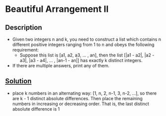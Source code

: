 # Beautiful Arrangement II

## Description

* Given two integers n and k, you need to construct a list which contains n different positive integers ranging from 1 to n and obeys the following requirement:
  * Suppose this list is [a1, a2, a3, ... , an], then the list [|a1 - a2|, |a2 - a3|, |a3 - a4|, ... , |an-1 - an|] has exactly k distinct integers.
* If there are multiple answers, print any of them.

## [Solution](https://twchen.gitbook.io/leetcode/array/beautiful-arrangement-ii)

* place k numbers in an alternating way: [1, n, 2, n-1, 3, n-2, ...], so there are k - 1 distinct absolute differences. Then place the remaining numbers in increasing or decreasing order. That is, the last distinct absolute difference is 1
